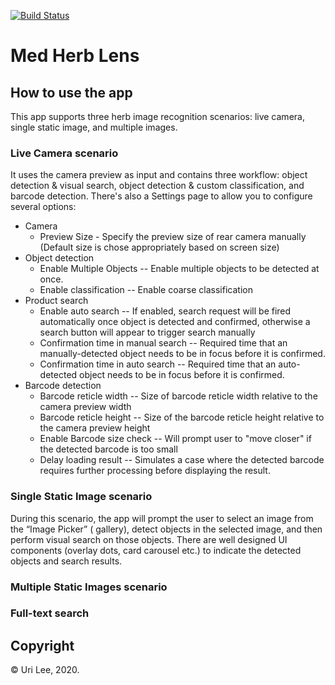 [![Build Status](https://travis-ci.org/firebase/mlkit-material-android.svg?branch=master)](https://travis-ci.org/firebase/mlkit-material-android)

# Med Herb Lens

## How to use the app

This app supports three herb image recognition scenarios: live camera, single static image, and
multiple images.

### Live Camera scenario

It uses the camera preview as input and contains three workflow: object detection & visual search,
object detection & custom classification, and barcode detection. There's also a Settings page to
allow you to configure several options:
- Camera
  - Preview Size - Specify the preview size of rear camera manually (Default size is chose appropriately based on screen size)
- Object detection
    - Enable Multiple Objects -- Enable multiple objects to be detected at once.
    - Enable classification -- Enable coarse classification
- Product search
    - Enable auto search -- If enabled, search request will be fired automatically once object is detected and confirmed, otherwise a search button will appear to trigger search manually
    - Confirmation time in manual search -- Required time that an manually-detected object needs to be in focus before it is confirmed.
    - Confirmation time in auto search -- Required time that an auto-detected object needs to be in focus before it is confirmed.
- Barcode detection
    - Barcode reticle width -- Size of barcode reticle width relative to the camera preview width
    - Barcode reticle height -- Size of the barcode reticle height relative to the camera preview height
    - Enable Barcode size check -- Will prompt user to "move closer" if the detected barcode is too small
    - Delay loading result -- Simulates a case where the detected barcode requires further
      processing before displaying the result.

### Single Static Image scenario

During this scenario, the app will prompt the user to select an image from the “Image Picker” (
gallery), detect objects in the selected image, and then perform visual search on those objects.
There are well designed UI components (overlay dots, card carousel etc.) to indicate the detected
objects and search results.

### Multiple Static Images scenario

### Full-text search

## Copyright

© Uri Lee, 2020.
